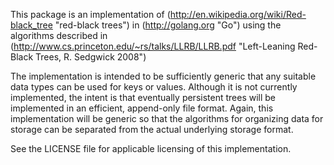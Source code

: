 This package is an implementation of (http://en.wikipedia.org/wiki/Red-black_tree "red-black trees")
in (http://golang.org "Go") using the algorithms described in 
(http://www.cs.princeton.edu/~rs/talks/LLRB/LLRB.pdf "Left-Leaning Red-Black Trees, R. Sedgwick 2008")

The implementation is intended to be sufficiently generic that any suitable data types can be used
for keys or values.  Although it is not currently implemented, the intent is that eventually persistent
trees will be implemented in an efficient, append-only file format.  Again, this implementation will be
generic so that the algorithms for organizing data for storage can be separated from the actual underlying
storage format.

See the LICENSE file for applicable licensing of this implementation.